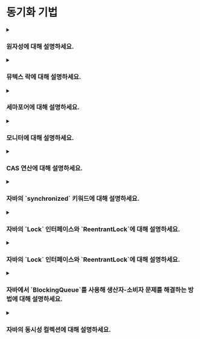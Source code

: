 # 동기화 기법

<details>  
<summary><h3>원자성에 대해 설명하세요.</h3></summary>

</details>

<details>  
<summary><h3>뮤텍스 락에 대해 설명하세요.</h3></summary>

</details>

<details>  
<summary><h3>세마포어에 대해 설명하세요.</h3></summary>

</details>

<details>  
<summary><h3>모니터에 대해 설명하세요.</h3></summary>

</details>

<details>  
<summary><h3>CAS 연산에 대해 설명하세요.</h3></summary>

<details>  
<summary><h4>자바의 CAS 연산에 대해 설명하세요.</h4></summary>

</details>
</details>

<details>  
<summary><h3>자바의 `synchronized` 키워드에 대해 설명하세요.</h3></summary>

</details>

<details>  
<summary><h3>자바의 `Lock` 인터페이스와 `ReentrantLock`에 대해 설명하세요.</h3></summary>

</details>

<details>  
<summary><h3>자바의 `Lock` 인터페이스와 `ReentrantLock`에 대해 설명하세요.</h3></summary>

</details>

<details>  
<summary><h3>자바에서 `BlockingQueue`를 사용해 생산자-소비자 문제를 해결하는 방법에 대해 설명하세요.</h3></summary>

</details>

<details>  
<summary><h3>자바의 동시성 컬렉션에 대해 설명하세요.</h3></summary>

</details>
